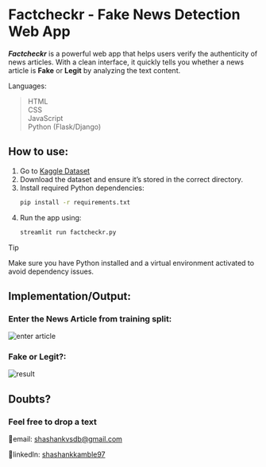 # Factcheckr - Fake News Detection Web App

***Factcheckr*** is a powerful web app that helps users verify the authenticity of news articles. With a clean interface, it quickly tells you whether a news article is **Fake** or **Legit** by analyzing the text content.

Languages:  
> HTML  
> CSS  
> JavaScript  
> Python (Flask/Django)  

## How to use:

1. Go to [Kaggle Dataset](https://www.kaggle.com/code/therealsampat/fake-news-detection)  
2. Download the dataset and ensure it’s stored in the correct directory.
3. Install required Python dependencies:
   ```bash
   pip install -r requirements.txt
4. Run the app using:
   ```bash
   streamlit run factcheckr.py

> [!TIP]  
> Make sure you have Python installed and a virtual environment activated to avoid dependency issues.

## Implementation/Output:

### Enter the News Article from training split:
![enter article](https://github.com/yourusername/Factcheckr/assets/123456/enter_article_sample)

### Fake or Legit?:
![result](https://github.com/yourusername/Factcheckr/assets/123456/result_sample)

## Doubts?

### Feel free to drop a text  
📧email: shashankvsdb@gmail.com  

🔗linkedln: [shashankkamble97](https://www.linkedin.com/in/shashankkamble97/)
